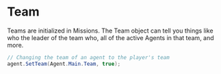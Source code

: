 # Team

Teams are initialized in Missions. The Team object can tell you things like who the leader of the team who, all of the active Agents in that team, and more.

```csharp
// Changing the team of an agent to the player's team
agent.SetTeam(Agent.Main.Team, true);
```
